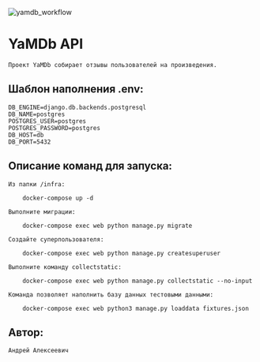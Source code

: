![yamdb_workflow](https://github.com/DiSKa4/yamdb_final/.github/workflows/yamdb_workflow.yml/badge.svg)
# YaMDb API
    Проект YaMDb собирает отзывы пользователей на произведения.

## Шаблон наполнения .env:
    DB_ENGINE=django.db.backends.postgresql
    DB_NAME=postgres
    POSTGRES_USER=postgres
    POSTGRES_PASSWORD=postgres
    DB_HOST=db
    DB_PORT=5432

## Описание команд для запуска:
    Из папки /infra:

        docker-compose up -d

    Выполните миграции:

        docker-compose exec web python manage.py migrate

    Создайте суперпользователя:

        docker-compose exec web python manage.py createsuperuser

    Выполните команду collectstatic:

        docker-compose exec web python manage.py collectstatic --no-input

    Команда позволяет наполнить базу данных тестовыми данными:

        docker-compose exec web python3 manage.py loaddata fixtures.json

## Автор:
    Андрей Алексеевич
